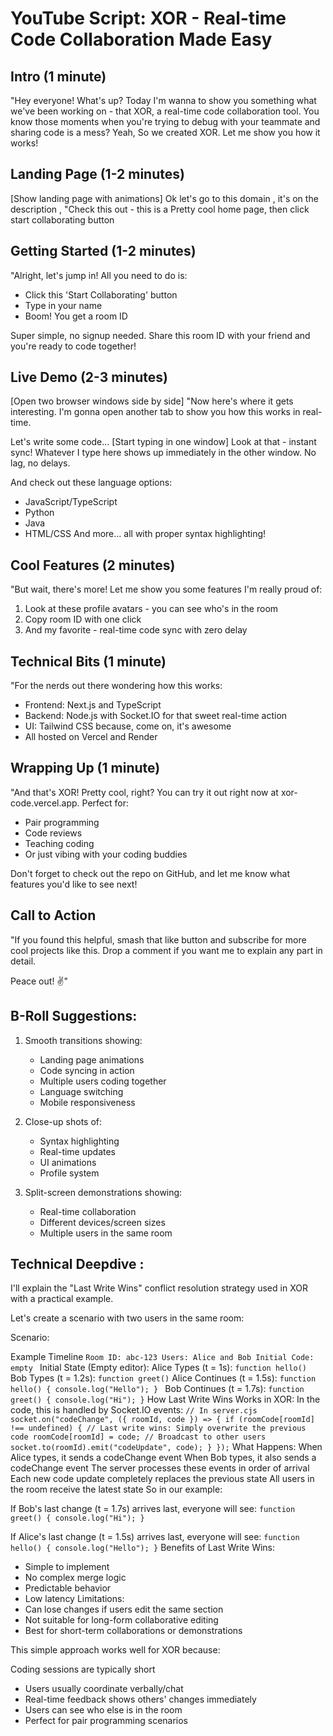 # YouTube Script: XOR - Real-time Code Collaboration Made Easy

## Intro (1 minute)
"Hey everyone! What's up? Today I'm wanna to show you something what we've been working on - that XOR, a real-time code collaboration tool. You know those moments when you're trying to debug with your teammate and sharing code is a mess? Yeah, So we created XOR. Let me show you how it works!

## Landing Page (1-2 minutes)
[Show landing page with animations]
Ok let's go to this domain , it's on the description , "Check this out - this is a Pretty cool home page, then click start collaborating button

## Getting Started (1-2 minutes)
"Alright, let's jump in! All you need to do is:
- Click this 'Start Collaborating' button
- Type in your name
- Boom! You get a room ID

Super simple, no signup needed. Share this room ID with your friend and you're ready to code together!

## Live Demo (2-3 minutes)
[Open two browser windows side by side]
"Now here's where it gets interesting. I'm gonna open another tab to show you how this works in real-time. 

Let's write some code... [Start typing in one window]
Look at that - instant sync! Whatever I type here shows up immediately in the other window. No lag, no delays.

And check out these language options:
- JavaScript/TypeScript
- Python
- Java
- HTML/CSS
And more... all with proper syntax highlighting!

## Cool Features (2 minutes)
"But wait, there's more! Let me show you some features I'm really proud of:

1. Look at these profile avatars - you can see who's in the room
2. Copy room ID with one click
4. And my favorite - real-time code sync with zero delay

## Technical Bits (1 minute)
"For the nerds out there wondering how this works:
- Frontend: Next.js and TypeScript
- Backend: Node.js with Socket.IO for that sweet real-time action
- UI: Tailwind CSS because, come on, it's awesome
- All hosted on Vercel and Render

## Wrapping Up (1 minute)
"And that's XOR! Pretty cool, right? You can try it out right now at xor-code.vercel.app. Perfect for:
- Pair programming
- Code reviews
- Teaching coding
- Or just vibing with your coding buddies

Don't forget to check out the repo on GitHub, and let me know what features you'd like to see next!

## Call to Action
"If you found this helpful, smash that like button and subscribe for more cool projects like this. Drop a comment if you want me to explain any part in detail.

Peace out! ✌️"

## B-Roll Suggestions:
1. Smooth transitions showing:
   - Landing page animations
   - Code syncing in action
   - Multiple users coding together
   - Language switching
   - Mobile responsiveness

2. Close-up shots of:
   - Syntax highlighting
   - Real-time updates
   - UI animations
   - Profile system

3. Split-screen demonstrations showing:
   - Real-time collaboration
   - Different devices/screen sizes
   - Multiple users in the same room


## Technical Deepdive : 

I'll explain the "Last Write Wins" conflict resolution strategy used in XOR with a practical example.

Let's create a scenario with two users in the same room:

Scenario:

Example Timeline
`Room ID: abc-123
Users: Alice and Bob
Initial Code: empty
`
Initial State (Empty editor):
Alice Types (t = 1s):
`function hello()`
Bob Types (t = 1.2s):
`function greet()`
Alice Continues (t = 1.5s):
`function hello() {
    console.log("Hello");
}
`
Bob Continues (t = 1.7s):
`
function greet() {
    console.log("Hi");
}
`
How Last Write Wins Works in XOR:
In the code, this is handled by Socket.IO events:
`
// In server.cjs
socket.on("codeChange", ({ roomId, code }) => {
    if (roomCode[roomId] !== undefined) {
        // Last write wins: Simply overwrite the previous code
        roomCode[roomId] = code;
        // Broadcast to other users
        socket.to(roomId).emit("codeUpdate", code);
    }
});
`
What Happens:
When Alice types, it sends a codeChange event
When Bob types, it also sends a codeChange event
The server processes these events in order of arrival
Each new code update completely replaces the previous state
All users in the room receive the latest state
So in our example:

If Bob's last change (t = 1.7s) arrives last, everyone will see:
`
function greet() {
    console.log("Hi");
}
`

If Alice's last change (t = 1.5s) arrives last, everyone will see:
`
function hello() {
    console.log("Hello");
}
`
Benefits of Last Write Wins:
   - Simple to implement
   - No complex merge logic
   - Predictable behavior
   - Low latency
Limitations:
- Can lose changes if users edit the same section
- Not suitable for long-form collaborative editing
- Best for short-term collaborations or demonstrations

This simple approach works well for XOR because:

Coding sessions are typically short
- Users usually coordinate verbally/chat
- Real-time feedback shows others' changes immediately
- Users can see who else is in the room
- Perfect for pair programming scenarios
